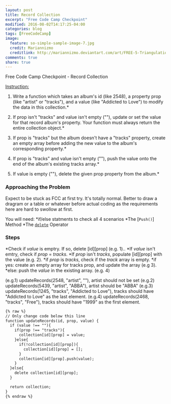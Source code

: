 ```yaml
---
layout: post
title: Record Collection
excerpt: "Free Code Camp Checkpoint"
modified: 2016-08-02T14:17:25-04:00
categories: blog
tags: [FreeCodeCamp]
image:
  feature: so-simple-sample-image-7.jpg
  credit: Mariannizmo
  creditlink: http://mariannizmo.deviantart.com/art/FREE-5-Triangulation-Mosaic-backgrounds-406553032
comments: true
share: true
---
```


Free Code Camp Checkpoint - Record Collection

<u>Instruction:</u>

1. Write a function which takes an album's id (like 2548), a property prop (like "artist" or "tracks"), and a value (like "Addicted to Love") to modify the data in this collection.*

2. If prop isn't "tracks" and value isn't empty (""), update or set the value for that record album's property. Your function must always return the entire collection object.*

3. If prop is "tracks" but the album doesn't have a "tracks" property, create an empty array before adding the new value to the album's corresponding property.*

4. If prop is "tracks" and value isn't empty (""), push the value onto the end of the album's existing tracks array.*

5. If value is empty (""), delete the given prop property from the album.*

### Approaching the Problem
Expect to be stuck as FCC at first try. It's totally normal. Better to draw a dragram or a table or whatever before actual coding as the requirements here are hard to swollow at first.

You will need:
*if/else statments to check all 4 scenarios
*The [`Push()`] Method
*The [`delete`](https://developer.mozilla.org/en-US/docs/Web/JavaScript/Reference/Operators/delete) Operator

### Steps
*Check if *value* is emptry.  If so, delete [id][prop] (e.g. 1)..
*If *value* isn't emtry, check if *prop* = *tracks*.
	*If *prop* isn't *tracks*, populate [id][prop] with the value (e.g. 2).
	*if *prop* is *tracks*, check if the *track* array is empty.
		*if yes: create an empty array for tracks prop, and update the array (e.g 3).
		*else: push the *value* in the existing array. (e.g. 4)

(e.g.1) updateRecords(2548, "artist", ""), artist should not be set
(e.g.2) updateRecords(5439, "artist", "ABBA"), artist should be "ABBA"
(e.g.3) updateRecords(1245, "tracks", "Addicted to Love"), tracks should have "Addicted to Love" as the last element.
(e.g.4) updateRecords(2468, "tracks", "Free"), tracks should have "1999" as the first element.		


```html
{% raw %}
// Only change code below this line
function updateRecords(id, prop, value) {
  if (value !== ""){
    if(prop !== "tracks"){
      collection[id][prop] = value;
    }else{
      if(!collection[id][prop]){
        collection[id][prop] = [];
      }
      collection[id][prop].push(value);
    }
  }else{
    delete collection[id][prop];
  }

  return collection;
}
{% endraw %}
```

